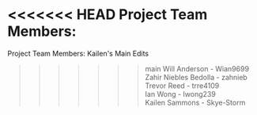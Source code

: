 <<<<<<< HEAD
Project Team Members:
=======
Project Team Members: 
Kailen's Main Edits

>>>>>>> main
Will Anderson - Wian9699  
Zahir Niebles Bedolla - zahnieb  
Trevor Reed - trre4109  
Ian Wong - Iwong239  
Kailen Sammons - Skye-Storm  
